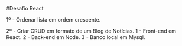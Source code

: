 #Desafio React

1º - Ordenar lista em ordem crescente. 

2º - Criar CRUD em formato de um Blog de Notícias. 
   1 - Front-end em React.
   2 - Back-end em Node.
   3 - Banco local em Mysql.
